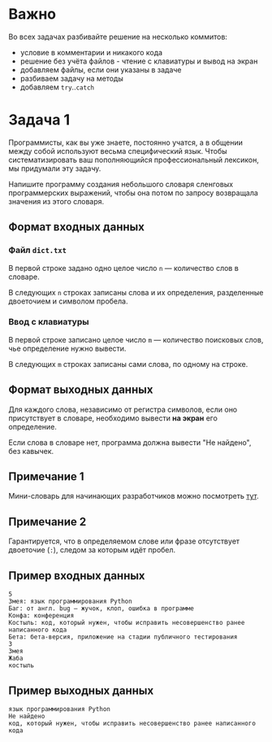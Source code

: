 # Важно

Во всех задачах разбивайте решение на несколько коммитов:
- условие в комментарии и никакого кода
- решение без учёта файлов - чтение с клавиатуры и вывод на экран
- добавляем файлы, если они указаны в задаче
- разбиваем задачу на методы
- добавляем `try`..`catch`

# Задача 1

Программисты, как вы уже знаете, постоянно учатся, а в общении между собой используют весьма специфический язык. Чтобы систематизировать ваш пополняющийся профессиональный лексикон, мы придумали эту задачу.

Напишите программу создания небольшого словаря сленговых программерских выражений, чтобы она потом по запросу возвращала значения из этого словаря.

## Формат входных данных

### Файл `dict.txt`
В первой строке задано одно целое число `n` — количество слов в словаре.

В следующих `n` строках записаны слова и их определения, разделенные двоеточием и символом пробела.

### Ввод с клавиатуры
В первой строке записано целое число `m` — количество поисковых слов, чье определение нужно вывести.

В следующих `m` строках записаны сами слова, по одному на строке.

## Формат выходных данных
Для каждого слова, независимо от регистра символов, если оно присутствует в словаре, необходимо вывести **на экран** его определение.

Если слова в словаре нет, программа должна вывести "Не найдено", без кавычек.

## Примечание 1
Мини-словарь для начинающих разработчиков можно посмотреть [тут](https://ru.hexlet.io/blog/posts/ponimaem-sleng-programmistov-mini-slovar-dlya-nachinayuschih-razrabotchikov).

## Примечание 2
Гарантируется, что в определяемом слове или фразе отсутствует двоеточие (`:`), следом за которым идёт пробел.

## Пример входных данных
```
5
Змея: язык программирования Python
Баг: от англ. bug — жучок, клоп, ошибка в программе
Конфа: конференция
Костыль: код, который нужен, чтобы исправить несовершенство ранее написанного кода
Бета: бета-версия, приложение на стадии публичного тестирования
3
Змея
Жаба
костыль
```

## Пример выходных данных
```
язык программирования Python
Не найдено
код, который нужен, чтобы исправить несовершенство ранее написанного кода
```
